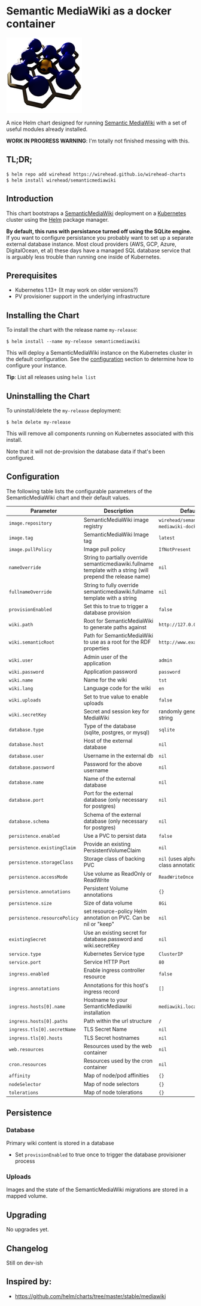 # Semantic MediaWiki as a docker container

![Logo](https://raw.githubusercontent.com/wirehead/semantic-mediawiki-docker/master/icons/favicon-202x202.png)

A nice Helm chart designed for running [Semantic MediaWiki](https://www.semantic-mediawiki.org/) with a set of useful modules already installed.

**WORK IN PROGRESS WARNING**: I'm totally not finished messing with this.

## TL;DR;

```console
$ helm repo add wirehead https://wirehead.github.io/wirehead-charts
$ helm install wirehead/semanticmediawiki
```

## Introduction

This chart bootstraps a [SemanticMediaWiki](https://www.semantic-mediawiki.org/) deployment on a [Kubernetes](http://kubernetes.io) cluster using the [Helm](https://helm.sh) package manager.

**By default, this runs with persistance turned off using the SQLite engine.**  If you want to configure persistance you probably want to set up a separate external database instance.  Most cloud providers (AWS, GCP, Azure, DigitalOcean, et al) these days have a managed SQL database service that is arguably less trouble than running one inside of Kubernetes.  

## Prerequisites

- Kubernetes 1.13+ (It may work on older versions?)
- PV provisioner support in the underlying infrastructure

## Installing the Chart

To install the chart with the release name `my-release`:

```console
$ helm install --name my-release semanticmediawiki
```
This will deploy a SemanticMediaWiki instance on the Kubernetes cluster in the default configuration.  See the [configuration](#configuration) section to determine how to configure your instance.

**Tip**: List all releases using `helm list`

## Uninstalling the Chart

To uninstall/delete the `my-release` deployment:

```console
$ helm delete my-release
```
This will remove all components running on Kubernetes associated with this install.  

Note that it will not de-provision the database data if that's been configured.

## Configuration

The following table lists the configurable parameters of the SemanticMediaWiki chart and their default values.

|         Parameter           |               Description                                   |                         Default                         |
|-----------------------------|-------------------------------------------------------------|---------------------------------------------------------|
| `image.repository`          | SemanticMediaWiki image registry | `wirehead/semantic-mediawiki-docker` |
| `image.tag`                 | SemanticMediaWiki Image tag | `latest` |
| `image.pullPolicy`          | Image pull policy | `IfNotPresent` |
| `nameOverride`              | String to partially override semanticmediawiki.fullname template with a string (will prepend the release name) | `nil` |
| `fullnameOverride`          | String to fully override semanticmediawiki.fullname template with a string | `nil` |
| `provisionEnabled`          | Set this to true to trigger a database provision | `false` |
| `wiki.path`                 | Root for SemanticMediaWiki to generate paths against | `http://127.0.0.1:8080` |
| `wiki.semanticRoot`         | Path for SemanticMediaWiki to use as a root for the RDF properties | `http://www.example.com/` |
| `wiki.user`                 | Admin user of the application | `admin` |
| `wiki.password`             | Application password | `password` |
| `wiki.name`                 | Name for the wiki | `tst` |
| `wiki.lang`                 | Language code for the wiki | `en` |
| `wiki.uploads`              | Set to true value to enable uploads | `false` |
| `wiki.secretKey`            | Secret and session key for MediaWiki | randomly generated string |
| `database.type`             | Type of the database (sqlite, postgres, or mysql) | `sqlite` |
| `database.host`             | Host of the external database | `nil` |
| `database.user`             | Username in the external db | `nil` |
| `database.password`         | Password for the above username | `nil` |
| `database.name`             | Name of the external database | `nil` |
| `database.port`             | Port for the external database (only necessary for postgres) | `nil` |
| `database.schema`           | Schema of the external database (only necessary for postgres) | `nil` |
| `persistence.enabled`       | Use a PVC to persist data | `false` |
| `persistence.existingClaim` | Provide an existing PersistentVolumeClaim | `nil` |
| `persistence.storageClass`  | Storage class of backing PVC | `nil` (uses alpha storage class annotation) |
| `persistence.accessMode`    | Use volume as ReadOnly or ReadWrite | `ReadWriteOnce` |
| `persistence.annotations`   | Persistent Volume annotations | `{}` |
| `persistence.size`          | Size of data volume | `8Gi` |
| `persistence.resourcePolicy` | set resource-policy Helm annotation on PVC. Can be nil or "keep" | `nil` |
| `existingSecret`            | Use an existing secret for database.password and wiki.secretKey | `nil` |
| `service.type`              | Kubernetes Service type | `ClusterIP` |
| `service.port`              | Service HTTP Port | `80` |
| `ingress.enabled`           | Enable ingress controller resource | `false` |
| `ingress.annotations`       | Annotations for this host's ingress record | `[]` |
| `ingress.hosts[0].name`     | Hostname to your SemanticMediawiki installation | `mediawiki.local` |
| `ingress.hosts[0].paths`    | Path within the url structure | `/` |
| `ingress.tls[0].secretName` | TLS Secret Name | `nil` |
| `ingress.tls[0].hosts`      | TLS Secret hostnames | `nil` |
| `web.resources`             | Resources used by the web container | `nil` |
| `cron.resources`            | Resources used by the cron container | `nil` |
| `affinity`                  | Map of node/pod affinities | `{}` |
| `nodeSelector`              | Map of node selectors | `{}` |
| `tolerations`               | Map of node tolerations | `{}` |

## Persistence

### Database

Primary wiki content is stored in a database

 * Set `provisionEnabled` to true once to trigger the database provisioner process

### Uploads

Images and the state of the SemanticMediaWiki migrations are stored in a mapped volume.

## Upgrading

No upgrades yet.

## Changelog

Still on dev-ish

## Inspired by:

 * https://github.com/helm/charts/tree/master/stable/mediawiki